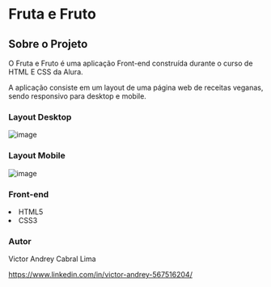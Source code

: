 # Fruta e Fruto

## Sobre o Projeto


O Fruta e Fruto é uma aplicação Front-end construída durante o curso de HTML E CSS da Alura.

A aplicação consiste em um layout de uma página web de receitas veganas, sendo responsivo para desktop e mobile.

### Layout Desktop

![image](https://user-images.githubusercontent.com/109192128/211034992-1a8cb6af-6ca5-45dd-8efe-ee89138dc956.png)


### Layout Mobile

![image](https://user-images.githubusercontent.com/109192128/211034408-c919e08a-15a8-4c0f-bbee-dee52c9ef6ad.png)

### Front-end

<lu>
  <li> HTML5
  <li> CSS3
  
### Autor
    
 Victor Andrey Cabral Lima
 
 https://www.linkedin.com/in/victor-andrey-567516204/
